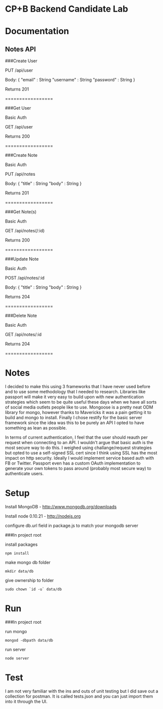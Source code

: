 # CP+B Backend Candidate Lab

# Documentation

## Notes API


###Create User

PUT /api/user

Body:
{
    "email" : String
    "username" : String
    "password" : String
}

Returns 201

=================

###Get User

Basic Auth

GET /api/user

Returns 200

=================

###Create Note

Basic Auth

PUT /api/notes

Body:
{
    "title" : String
    "body" : String
}

Returns 201

=================

###Get Note(s)

Basic Auth

GET /api/notes(/:id)

Returns 200

=================

###Update Note

Basic Auth

POST /api/notes/:id

Body:
{
    "title" : String
    "body" : String
}

Returns 204

=================

###Delete Note

Basic Auth

GET /api/notes/:id

Returns 204

=================


# Notes

I decided to make this using 3 frameworks that I have never used before and to use some methodology that I needed to research. Libraries like passport will make it very easy to build upon with new authentication strategies which seem to be quite useful these days when we have all sorts of social media outlets people like to use. Mongoose is a pretty neat ODM library for mongo, however thanks to Mavericks it was a pain getting it to build and mongo to install. Finally I chose restify for the basic server framework since the idea was this to be purely an API I opted to have something as lean as possible.

In terms of current authentication, I feel that the user should reauth per request when connecting to an API. I wouldn't argue that basic auth is the most secure way to do this. I weighed using challange/request strategies but opted to use a self-signed SSL cert since I think using SSL has the most impact on http security. Ideally I would implement service based auth with FB or Twitter. Passport even has a custom OAuth implementation to generate your own tokens to pass around (probably most secure way) to authenticate users.



# Setup

Install MongoDB - http://www.mongodb.org/downloads

Install node 0.10.21 - http://nodejs.org

configure db.url field in package.js to match your mongodb server


###In project root 

install packages

    npm install

make mongo db folder

    mkdir data/db

give ownership to folder

    sudo chown `id -u` data/db




# Run 

###In project root 

run mongo
    
    mongod -dbpath data/db

run server
    
    node server





# Test

I am not very familiar with the ins and outs of unit testing but I did save out a collection for postman. It is called tests.json and you can just import them into it through the UI.


